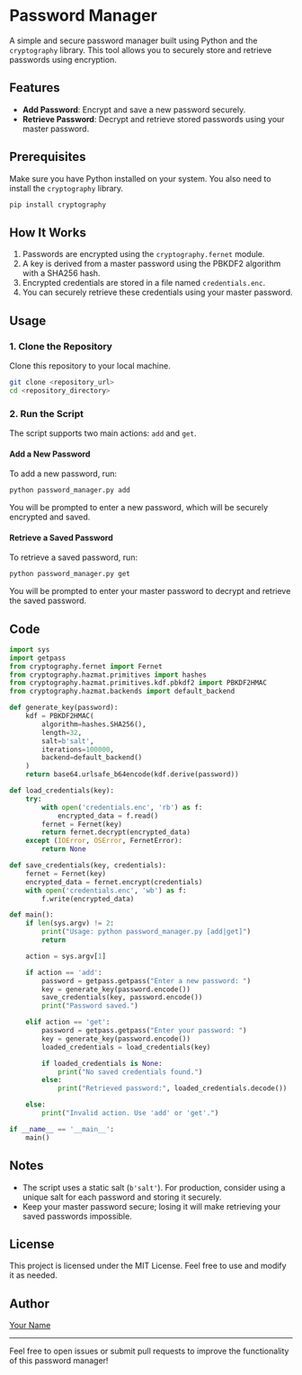 # Password Manager

A simple and secure password manager built using Python and the `cryptography` library. This tool allows you to securely store and retrieve passwords using encryption.

## Features
- **Add Password**: Encrypt and save a new password securely.
- **Retrieve Password**: Decrypt and retrieve stored passwords using your master password.

## Prerequisites
Make sure you have Python installed on your system. You also need to install the `cryptography` library.

```bash
pip install cryptography
```

## How It Works
1. Passwords are encrypted using the `cryptography.fernet` module.
2. A key is derived from a master password using the PBKDF2 algorithm with a SHA256 hash.
3. Encrypted credentials are stored in a file named `credentials.enc`.
4. You can securely retrieve these credentials using your master password.

## Usage

### 1. Clone the Repository
Clone this repository to your local machine.
```bash
git clone <repository_url>
cd <repository_directory>
```

### 2. Run the Script
The script supports two main actions: `add` and `get`.

#### Add a New Password
To add a new password, run:
```bash
python password_manager.py add
```
You will be prompted to enter a new password, which will be securely encrypted and saved.

#### Retrieve a Saved Password
To retrieve a saved password, run:
```bash
python password_manager.py get
```
You will be prompted to enter your master password to decrypt and retrieve the saved password.

## Code
```python
import sys
import getpass
from cryptography.fernet import Fernet
from cryptography.hazmat.primitives import hashes
from cryptography.hazmat.primitives.kdf.pbkdf2 import PBKDF2HMAC
from cryptography.hazmat.backends import default_backend

def generate_key(password):
    kdf = PBKDF2HMAC(
        algorithm=hashes.SHA256(),
        length=32,
        salt=b'salt',
        iterations=100000,
        backend=default_backend()
    )
    return base64.urlsafe_b64encode(kdf.derive(password))

def load_credentials(key):
    try:
        with open('credentials.enc', 'rb') as f:
            encrypted_data = f.read()
        fernet = Fernet(key)
        return fernet.decrypt(encrypted_data)
    except (IOError, OSError, FernetError):
        return None

def save_credentials(key, credentials):
    fernet = Fernet(key)
    encrypted_data = fernet.encrypt(credentials)
    with open('credentials.enc', 'wb') as f:
        f.write(encrypted_data)

def main():
    if len(sys.argv) != 2:
        print("Usage: python password_manager.py [add|get]")
        return

    action = sys.argv[1]

    if action == 'add':
        password = getpass.getpass("Enter a new password: ")
        key = generate_key(password.encode())
        save_credentials(key, password.encode())
        print("Password saved.")

    elif action == 'get':
        password = getpass.getpass("Enter your password: ")
        key = generate_key(password.encode())
        loaded_credentials = load_credentials(key)

        if loaded_credentials is None:
            print("No saved credentials found.")
        else:
            print("Retrieved password:", loaded_credentials.decode())

    else:
        print("Invalid action. Use 'add' or 'get'.")

if __name__ == '__main__':
    main()
```

## Notes
- The script uses a static salt (`b'salt'`). For production, consider using a unique salt for each password and storing it securely.
- Keep your master password secure; losing it will make retrieving your saved passwords impossible.

## License
This project is licensed under the MIT License. Feel free to use and modify it as needed.

## Author
[Your Name](https://github.com/your_github_profile)

---
Feel free to open issues or submit pull requests to improve the functionality of this password manager!

